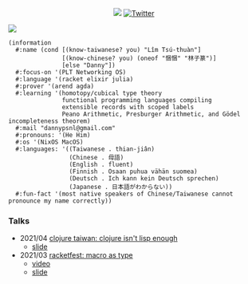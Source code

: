 <p align="center">
  <a href="https://github.com/dannypsnl?tab=followers"><img src="https://img.shields.io/github/followers/dannypsnl?style=social"></a>
  <a href="https://twitter.com/dannypsnl"><img src="https://img.shields.io/twitter/follow/dannypsnl?style=social" alt="Twitter"></a>
</p>

<img src="https://github-readme-stats.vercel.app/api?username=dannypsnl&show_icons=true&theme=prussian" />

```racket
(information
  #:name (cond [(know-taiwanese? you) "Lîm Tsú-thuàn"]
               [(know-chinese? you) (oneof "悃悃" "林子篆")]
               [else "Danny"])
  #:focus-on '(PLT Networking OS)
  #:language '(racket elixir julia)
  #:prover '(arend agda)
  #:learning '(homotopy/cubical type theory
               functional programming languages compiling
               extensible records with scoped labels
               Peano Arithmetic, Presburger Arithmetic, and Gödel incompleteness theorem)
  #:mail "dannypsnl@gmail.com"
  #:pronouns: '(He Him)
  #:os '(NixOS MacOS)
  #:languages: '((Taiwanese . thian-jiân)
                 (Chinese . 母語)
                 (English . fluent)
                 (Finnish . Osaan puhua vähän suomea)
                 (Deutsch . Ich kann kein Deutsch sprechen)
                 (Japanese . 日本語がわからない))
  #:fun-fact '(most native speakers of Chinese/Taiwanese cannot pronounce my name correctly))
```

### Talks

- 2021/04 [clojure taiwan: clojure isn't lisp enough](https://www.meetup.com/Clojure-tw/events/277419019/)
  - [slide](https://github.com/dannypsnl/dannypsnl/blob/master/talks/2021-04-clojure-isnt-lisp-enough.pdf)
- 2021/03 [racketfest: macro as type](https://racketfest.com/)
  - [video](https://youtu.be/BLHxUzj7F-Q)
  - [slide](https://github.com/dannypsnl/dannypsnl/blob/master/talks/2021-03-racketfest.rkt)
